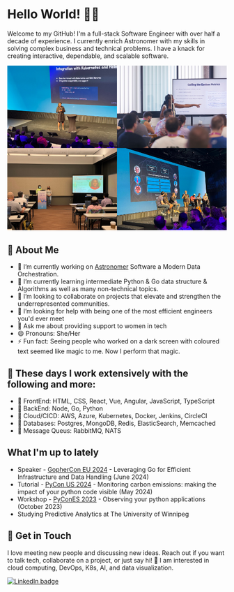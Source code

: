 # Hello World! 👋🏾

Welcome to my GitHub! I'm a full-stack Software Engineer with over half a decade of experience. I currently enrich Astronomer with my skills in solving complex business and technical problems. I have a knack for creating interactive, dependable, and scalable software.

![Chioma Onyekpere](https://github.com/Simpcyclassy/Simpcyclassy/blob/main/static/images/chioma-collage.png)

## 🚀 About Me
- 🔭 I’m currently working on [Astronomer](https://docs.astronomer.io/) Software a Modern Data Orchestration.
- 🌱 I’m currently learning intermediate Python & Go data structure & Algorithms as well as many non-technical topics.
- 👯 I’m looking to collaborate on projects that elevate and strengthen the underrepresented communities.
- 🤔 I’m looking for help with being one of the most efficient engineers you'd ever meet
- 💬 Ask me about providing support to women in tech
- 😄 Pronouns: She/Her
- ⚡ Fun fact: Seeing people who worked on a dark screen with coloured text seemed like magic to me. Now I perform that magic.

## 🥇 These days I work extensively with the following and more:
- 🔸 FrontEnd: HTML, CSS, React, Vue, Angular, JavaScript, TypeScript
- 🔸 BackEnd: Node, Go, Python
- 🔸 Cloud/CICD: AWS, Azure, Kubernetes, Docker, Jenkins, CircleCI
- 🔸 Databases: Postgres, MongoDB, Redis, ElasticSearch, Memcached
- 🔸 Message Queus: RabbitMQ, NATS

## What I'm up to lately

* Speaker - [GopherCon EU 2024](https://gophercon.eu/) - Leveraging Go for Efficient Infrastructure and Data Handling (June 2024)
* Tutorial - [PyCon US 2024](https://us.pycon.org/2024/) - Monitoring carbon emissions: making the impact of your python code visible (May 2024)
* Workshop - [PyConES 2023](https://2023.es.pycon.org/) - Observing your python applications (October 2023)
* Studying Predictive Analytics at The University of Winnipeg

## 💌 Get in Touch 

I love meeting new people and discussing new ideas. Reach out if you want to talk tech, collaborate on a project, or just say hi! 🚀 I am interested in cloud computing, DevOps, K8s, AI, and data visualization.


<div>
  <a href="https://www.linkedin.com/in/chioma-onyekpere/">
    <img src="https://img.shields.io/badge/LinkedIn-blue?logo=linkedin&logoColor=white&style=for-the-badge" alt="LinkedIn badge" />
 </a>
</div>
